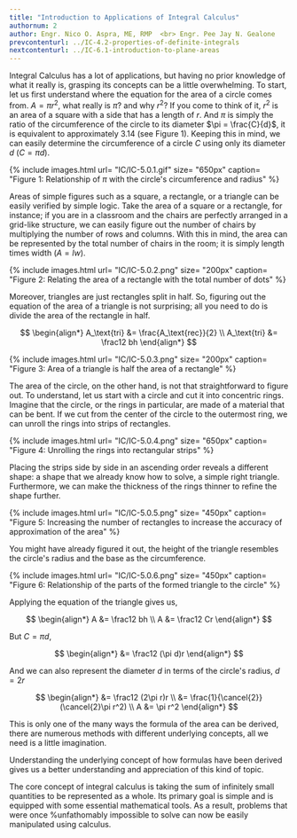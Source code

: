 ```yaml
---
title: "Introduction to Applications of Integral Calculus"
authornum: 2
author: Engr. Nico O. Aspra, ME, RMP  <br> Engr. Pee Jay N. Gealone
prevcontenturl: ../IC-4.2-properties-of-definite-integrals
nextcontenturl: ../IC-6.1-introduction-to-plane-areas
---
```



Integral Calculus has a lot of applications, but having no prior knowledge of what it really is, grasping its concepts can be a little overwhelming.
To start, let us first understand where the equation for the area of a circle comes from. 
$A = \pi r^2$, what really is $\pi$? and why $r^2$? If you come to think of it, $r^2$ is an area of a square with a side that has a length of $r$. And $\pi$ is simply the ratio of the circumference of the circle to its diameter $\pi = \frac{C}{d}$, it is equivalent to approximately 3.14 (see Figure 1). Keeping this in mind, we can easily determine the circumference of a circle $C$ using only its diameter $d$ ($C=\pi d$).


{% include images.html 
    url= "IC/IC-5.0.1.gif" 
    size= "650px"
    caption= "Figure 1: Relationship of $\pi$ with the circle's circumference and radius"
%} 



Areas of simple figures such as a square, a rectangle, or a triangle can be easily verified by simple logic.
Take the area of a square or a rectangle, for instance; if you are in a classroom and the chairs are perfectly arranged in a grid-like structure, we can easily figure out the number of chairs by multiplying the number of rows and columns.
With this in mind, the area can be represented by the total number of chairs in the room; it is simply length times width ($A=lw$).


{% include images.html 
    url= "IC/IC-5.0.2.png" 
    size= "200px"
    caption= "Figure 2: Relating the area of a rectangle with the total number of dots"
%} 








Moreover, triangles are just rectangles split in half. So, figuring out the equation of the area of a triangle is not surprising; all you need to do is divide the area of the rectangle in half.

$$
\begin{align*}
    A_\text{tri} &= \frac{A_\text{rec}}{2} \\
    A_\text{tri} &= \frac12 bh
\end{align*}
$$



{% include images.html 
    url= "IC/IC-5.0.3.png" 
    size= "200px"
    caption= "Figure 3: Area of a triangle is half the area of a rectangle"
%} 




The area of the circle, on the other hand, is not that straightforward to figure out. To understand, let us start with a circle and cut it into concentric rings. Imagine that the circle, or the rings in particular, are made of a material that can be bent. If we cut from the center of the circle to the outermost ring, we can unroll the rings into strips of rectangles. 



{% include images.html 
    url= "IC/IC-5.0.4.png" 
    size= "650px"
    caption= "Figure 4: Unrolling the rings into rectangular strips"
%} 




Placing the strips side by side in an ascending order reveals a different shape: a shape that we already know how to solve, a simple right triangle.
Furthermore, we can make the thickness of the rings thinner to refine the shape further.

{% include images.html 
    url= "IC/IC-5.0.5.png" 
    size= "450px"
    caption= "Figure 5: Increasing the number of rectangles to increase the accuracy of approximation of the area"
%} 




You might have already figured it out, the height of the triangle resembles the circle's radius and the base as the circumference.



{% include images.html 
    url= "IC/IC-5.0.6.png" 
    size= "450px"
    caption= "Figure 6: Relationship of the parts of the formed triangle to the circle"
%} 


Applying the equation of the triangle gives us,

$$
\begin{align*}
    A &= \frac12 bh \\
    A &= \frac12 Cr
\end{align*}
$$

But $C=\pi d$,

$$
\begin{align*}
    &= \frac12 (\pi d)r
\end{align*}
$$

And we can also represent the diameter $d$ in terms of the circle's radius, $d=2r$

$$
\begin{align*}
    &= \frac12 (2\pi r)r \\
    &= \frac{1}{\cancel{2}} (\cancel{2}\pi r^2) \\
    A &= \pi r^2
\end{align*}
$$

This is only one of the many ways the formula of the area can be derived, there are numerous methods with different underlying concepts, all we need is a little imagination.

Understanding the underlying concept of how formulas have been derived gives us a better understanding and appreciation of this kind of topic.

The core concept of integral calculus is taking the sum of infinitely small quantities to be represented as a whole. Its primary goal is simple and is equipped with some essential mathematical tools. As a result, problems that were once %unfathomably 
impossible to solve can now be easily manipulated using calculus.